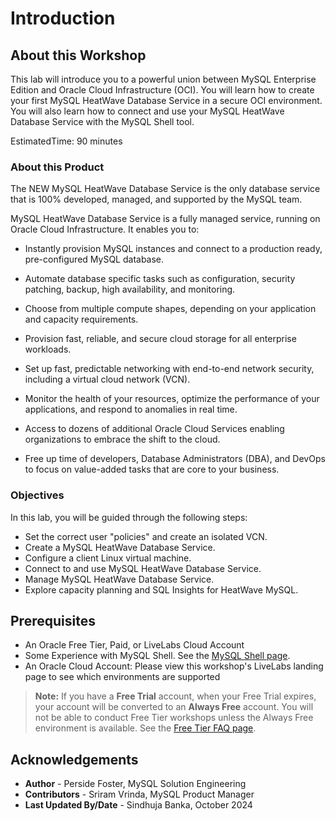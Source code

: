 # Introduction

## About this Workshop
This lab will introduce you to a powerful union between MySQL Enterprise Edition and Oracle Cloud Infrastructure (OCI). You will learn how to create your first MySQL HeatWave Database Service in a secure OCI environment. You will also learn how to connect and use your MySQL HeatWave Database Service  with the MySQL Shell tool.

EstimatedTime: 90 minutes

### About this Product
The NEW MySQL HeatWave Database Service is the only database service that is 100% developed, managed, and supported by the MySQL team.

MySQL HeatWave Database Service is a fully managed service, running on Oracle Cloud Infrastructure. It enables you to:

* Instantly provision MySQL instances and connect to a production ready, pre-configured MySQL database.

* Automate database specific tasks such as configuration, security patching, backup, high availability, and monitoring.

* Choose from multiple compute shapes, depending on your application and capacity requirements.

* Provision fast, reliable, and secure cloud storage for all enterprise workloads.

* Set up fast, predictable networking with end-to-end network security, including a virtual cloud network (VCN).

* Monitor the health of your resources, optimize the performance of your applications, and respond to anomalies in real time.

* Access to dozens of additional Oracle Cloud Services enabling organizations to embrace the shift to the cloud.

* Free up time of developers, Database Administrators (DBA), and DevOps to focus on value-added tasks that are core to your business.


### Objectives

In this lab, you will be guided through the following steps:

* Set the correct user "policies" and create an isolated VCN.
* Create a MySQL HeatWave Database Service.
* Configure a client Linux virtual machine.
* Connect to and use MySQL HeatWave Database Service.
* Manage MySQL HeatWave Database Service.
* Explore capacity planning and SQL Insights for HeatWave MySQL.

## Prerequisites

* An Oracle Free Tier, Paid, or LiveLabs Cloud Account
* Some Experience with MySQL Shell. See the [MySQL Shell page](https://dev.mysql.com/doc/mysql-shell/8.0/en/).
* An Oracle Cloud Account: Please view this workshop's LiveLabs landing page to see which environments are supported

> **Note:** If you have a **Free Trial** account, when your Free Trial expires, your account will be converted to an **Always Free** account. You will not be able to conduct Free Tier workshops unless the Always Free environment is available. See the [Free Tier FAQ page](https://www.oracle.com/cloud/free/faq.html).

## Acknowledgements

- **Author** -  Perside Foster, MySQL Solution Engineering
- **Contributors** -  Sriram Vrinda, MySQL Product Manager
- **Last Updated By/Date** - Sindhuja Banka, October 2024
